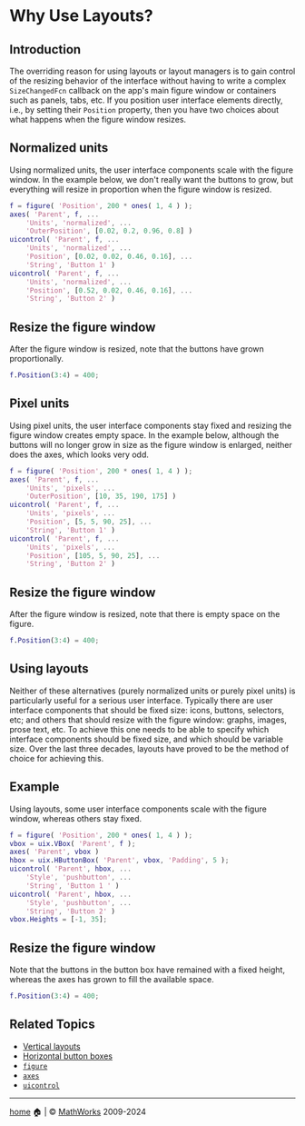 # Why Use Layouts?

## Introduction

The overriding reason for using layouts or layout managers is to gain control of the resizing behavior of the interface without having to write a complex `SizeChangedFcn` callback on the app's main figure window or containers such as panels, tabs, etc. If you position user interface elements directly, i.e., by setting their `Position` property, then you have two choices about what happens when the figure window resizes.

## Normalized units

Using normalized units, the user interface components scale with the figure window. In the example below, we don't really want the buttons to grow, but everything will resize in proportion when the figure window is resized.

```matlab
f = figure( 'Position', 200 * ones( 1, 4 ) );
axes( 'Parent', f, ...
    'Units', 'normalized', ...
    'OuterPosition', [0.02, 0.2, 0.96, 0.8] )
uicontrol( 'Parent', f, ...
    'Units', 'normalized', ...
    'Position', [0.02, 0.02, 0.46, 0.16], ...
    'String', 'Button 1' )
uicontrol( 'Parent', f, ...
    'Units', 'normalized', ...
    'Position', [0.52, 0.02, 0.46, 0.16], ...
    'String', 'Button 2' )
```

## Resize the figure window

After the figure window is resized, note that the buttons have grown proportionally.

```matlab
f.Position(3:4) = 400;
```

## Pixel units

Using pixel units, the user interface components stay fixed and resizing the figure window creates empty space. In the example below, although the buttons will no longer grow in size as the figure window is enlarged, neither does the axes, which looks very odd.

```matlab
f = figure( 'Position', 200 * ones( 1, 4 ) );
axes( 'Parent', f, ...
    'Units', 'pixels', ...
    'OuterPosition', [10, 35, 190, 175] )
uicontrol( 'Parent', f, ...
    'Units', 'pixels', ...
    'Position', [5, 5, 90, 25], ...
    'String', 'Button 1' )
uicontrol( 'Parent', f, ...
    'Units', 'pixels', ...
    'Position', [105, 5, 90, 25], ...
    'String', 'Button 2' )
```

## Resize the figure window

After the figure window is resized, note that there is empty space on the figure.

```matlab
f.Position(3:4) = 400;
```

## Using layouts

Neither of these alternatives (purely normalized units or purely pixel units) is particularly useful for a serious user interface. Typically there are user interface components that should be fixed size: icons, buttons, selectors, etc; and others that should resize with the figure window: graphs, images, prose text, etc. To achieve this one needs to be able to specify which interface components should be fixed size, and which should be variable size. Over the last three decades, layouts have proved to be the method of choice for achieving this.

## Example

Using layouts, some user interface components scale with the figure window, whereas others stay fixed.

```matlab
f = figure( 'Position', 200 * ones( 1, 4 ) );
vbox = uix.VBox( 'Parent', f );
axes( 'Parent', vbox )
hbox = uix.HButtonBox( 'Parent', vbox, 'Padding', 5 );
uicontrol( 'Parent', hbox, ...
    'Style', 'pushbutton', ...
    'String', 'Button 1 ' )
uicontrol( 'Parent', hbox, ...
    'Style', 'pushbutton', ...
    'String', 'Button 2' )
vbox.Heights = [-1, 35];
```

## Resize the figure window

Note that the buttons in the button box have remained with a fixed height, whereas the axes has grown to fill the available space.

```matlab
f.Position(3:4) = 400;
```

## Related Topics

* [Vertical layouts](uixVBox.md)
* [Horizontal button boxes](uixHButtonBox.md)
* [`figure`](https://www.mathworks.com/help/matlab/ref/figure.html)
* [`axes`](https://www.mathworks.com/help/matlab/ref/axes.html)
* [`uicontrol`](https://www.mathworks.com/help/matlab/ref/uicontrol.html)

___

[home](index.md) :house: | :copyright: [MathWorks](https://www.mathworks.com/services/consulting.html) 2009-2024
